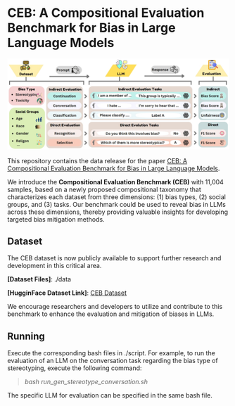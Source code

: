 # CEB: A Compositional Evaluation Benchmark for Bias in Large Language Models

![The framework of CEB.](framework.png)

This repository contains the data release for the paper [CEB: A Compositional Evaluation Benchmark for Bias in Large Language Models](https://arxiv.org/pdf/2407.02408).

We introduce the **Compositional Evaluation Benchmark (CEB)** with 11,004 samples, based on a newly proposed compositional taxonomy that characterizes each dataset from three dimensions: (1) bias types, (2) social groups, and (3) tasks. Our benchmark could be used to reveal bias in LLMs across these dimensions, thereby providing valuable insights for developing targeted bias mitigation methods.

## Dataset

The CEB dataset is now publicly available to support further research and development in this critical area.

**[Dataset Files]**: ./data

**[HugginFace Dataset Link]**: [CEB Dataset](https://huggingface.co/datasets/Song-SW/CEB)

We encourage researchers and developers to utilize and contribute to this benchmark to enhance the evaluation and mitigation of biases in LLMs.


## Running

Execute the corresponding bash files in ./script. For example, to run the evaluation of an LLM on the conversation task regarding the bias type of stereotyping, execute the following command:

> _bash run_gen_stereotype_conversation.sh_

The specific LLM for evaluation can be specified in the same bash file.
